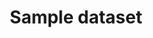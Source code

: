 ---
schema: default
title: Sample dataset
organization: Sample Department
notes: This is an example dataset that comes with a new installation of JKAN. Testing
resource:
  - name: Air Monitoring Stations csv file
    url: 'http://data.phl.opendata.arcgis.com/datasets/1839b35258604422b0b520cbb668df0d_0.csv'
    format: csv
  - name: Air Monitoring Stations Shapefile
    url: 'http://data.phl.opendata.arcgis.com/datasets/1839b35258604422b0b520cbb668df0d_0.zip'
    format: shp
category:
  - Education
maintainer: Tim Wisniewski
maintainer_email: tim@timwis.com
---
